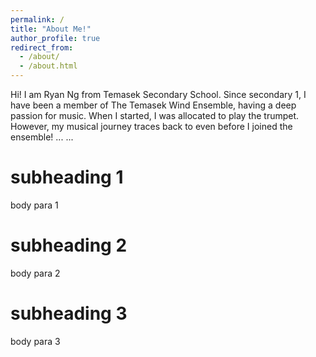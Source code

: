 ```yaml
---
permalink: /
title: "About Me!"
author_profile: true
redirect_from: 
  - /about/
  - /about.html
---
```


Hi! I am Ryan Ng from Temasek Secondary School. Since secondary 1, I have been a member of The Temasek Wind Ensemble, having a deep passion for music. When I started, I was allocated to play the trumpet. However, my musical journey traces back to even before I joined the ensemble! ... ...

subheading 1
======
body para 1

subheading 2
======
body para 2

subheading 3
======
body para 3
